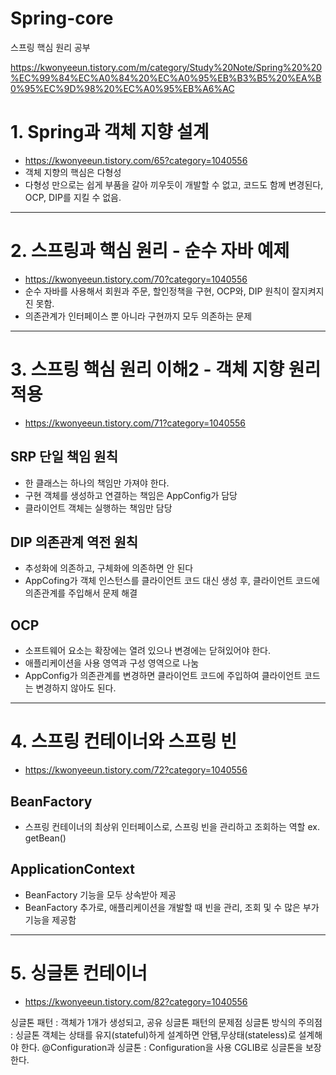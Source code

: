 # Spring-core
스프링 핵심 원리 공부 


https://kwonyeeun.tistory.com/m/category/Study%20Note/Spring%20%20%EC%99%84%EC%A0%84%20%EC%A0%95%EB%B3%B5%20%EA%B0%95%EC%9D%98%20%EC%A0%95%EB%A6%AC



# 1. Spring과 객체 지향 설계
 - https://kwonyeeun.tistory.com/65?category=1040556
 - 객체 지향의 핵심은 다형성
 - 다형성 만으로는 쉽게 부품을 갈아 끼우듯이 개발할 수 없고, 코드도 함께 변경된다, OCP, DIP를 지킬 수 없음.

---


# 2. 스프링과 핵심 원리 - 순수 자바 예제
 - https://kwonyeeun.tistory.com/70?category=1040556
 - 순수 자바를 사용해서 회원과 주문, 할인정책을 구현, OCP와, DIP 원칙이 잘지켜지진 못함. 
 - 의존관계가 인터페이스 뿐 아니라 구현까지 모두 의존하는 문제

---



# 3. 스프링 핵심 원리 이해2 - 객체 지향 원리 적용
 - https://kwonyeeun.tistory.com/71?category=1040556
 
 ## SRP 단일 책임 원칙 
  - 한 클래스는 하나의 책임만 가져야 한다.
  - 구현 객체를 생성하고 연결하는 책임은 AppConfig가 담당
  - 클라이언트 객체는 실행하는 책임만 담당


## DIP 의존관계 역전 원칙
  - 추성화에 의존하고, 구체화에 의존하면 안 된다
  - AppCofing가 객체 인스턴스를 클라이언트 코드 대신 생성 후, 클라이언트 코드에 의존관계를 주입해서 문제 해결


## OCP 
  - 소프트웨어 요소는 확장에는 열려 있으나 변경에는 닫혀있어야 한다.
  - 애플리케이션을 사용 영역과 구성 영역으로 나눔
  - AppConfig가 의존관계를 변경하면 클라이언트 코드에 주입하여 클라이언트 코드는 변경하지 않아도 된다.


---



# 4. 스프링 컨테이너와 스프링 빈
 - https://kwonyeeun.tistory.com/72?category=1040556
 
## BeanFactory
  - 스프링 컨테이너의 최상위 인터페이스로, 스프링 빈을 관리하고 조회하는 역할 ex. getBean() 

## ApplicationContext
  - BeanFactory 기능을 모두 상속받아 제공
  - BeanFactory 추가로, 애플리케이션을 개발할 때 빈을 관리, 조회 및 수 많은 부가 기능을 제공함


---


# 5. 싱글톤 컨테이너
  - https://kwonyeeun.tistory.com/82?category=1040556

   싱글톤 패턴 : 객체가 1개가 생성되고, 공유
   싱글톤 패턴의 문제점
   싱글톤 방식의 주의점 :  싱글톤 객체는 상태를 유지(stateful)하게 설계하면 안됌,무상태(stateless)로 설계해야 한다.
   @Configuration과 싱글톤 : Configuration을 사용 CGLIB로 싱글톤을 보장한다.
   
